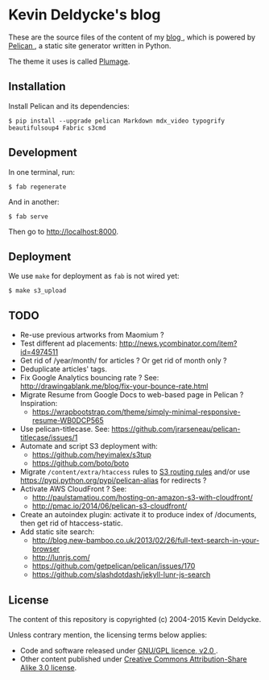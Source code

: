 Kevin Deldycke's blog
=====================

These are the source files of the content of my [blog
](http://kevin.deldycke.com), which is powered by [Pelican
](http://getpelican.com), a static site generator written in Python.

The theme it uses is called [Plumage](https://github.com/kdeldycke/plumage).


Installation
------------

Install Pelican and its dependencies:

    $ pip install --upgrade pelican Markdown mdx_video typogrify beautifulsoup4 Fabric s3cmd


Development
-----------

In one terminal, run:

    $ fab regenerate

And in another:

    $ fab serve

Then go to [http://localhost:8000](http://localhost:8000).


Deployment
----------

We use `make` for deployment as `fab` is not wired yet:

    $ make s3_upload


TODO
----

  * Re-use previous artworks from Maomium ?
  * Test different ad placements: http://news.ycombinator.com/item?id=4974511
  * Get rid of /year/month/ for articles ? Or get rid of month only ?
  * Deduplicate articles' tags.
  * Fix Google Analytics bouncing rate ? See: http://drawingablank.me/blog/fix-your-bounce-rate.html
  * Migrate Resume from Google Docs to web-based page in Pelican ? Inspiration:
      * https://wrapbootstrap.com/theme/simply-minimal-responsive-resume-WB0DCP565
  * Use pelican-titlecase. See: https://github.com/jrarseneau/pelican-titlecase/issues/1
  * Automate and script S3 deployment with:
      * https://github.com/heyimalex/s3tup
      * https://github.com/boto/boto
  * Migrate `/content/extra/htaccess` rules to [S3 routing rules](http://docs.aws.amazon.com/AmazonS3/latest/dev/HowDoIWebsiteConfiguration.html#configure-bucket-as-website-routing-rule-syntax) and/or use https://pypi.python.org/pypi/pelican-alias for redirects ?
  * Activate AWS CloudFront ? See:
      * http://paulstamatiou.com/hosting-on-amazon-s3-with-cloudfront/
      * http://pmac.io/2014/06/pelican-s3-cloudfront/
  * Create an autoindex plugin: activate it to produce index of /documents, then get rid of
    htaccess-static.
  * Add static site search:
      * http://blog.new-bamboo.co.uk/2013/02/26/full-text-search-in-your-browser
      * http://lunrjs.com/
      * https://github.com/getpelican/pelican/issues/170
      * https://github.com/slashdotdash/jekyll-lunr-js-search


License
-------

The content of this repository is copyrighted (c) 2004-2015 Kevin Deldycke.

Unless contrary mention, the licensing terms below applies:

  * Code and software released under [GNU/GPL licence, v2.0
    ](http://www.fsf.org/licensing/licenses/gpl.html).
  * Other content published under [Creative Commons Attribution-Share Alike 3.0
    license](http://creativecommons.org/licenses/by-sa/3.0/).
